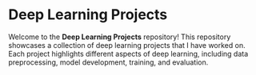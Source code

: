 # Deep Learning Projects

Welcome to the **Deep Learning Projects** repository! This repository showcases a collection of deep learning projects that I have worked on. Each project highlights different aspects of deep learning, including data preprocessing, model development, training, and evaluation.

